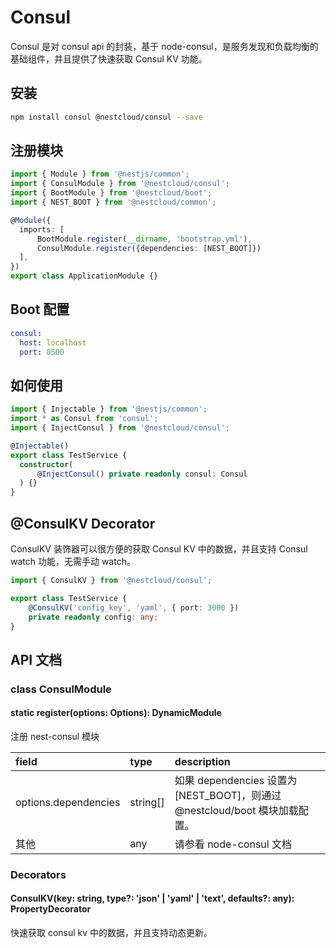 # Consul

Consul 是对 consul api 的封装，基于 node-consul，是服务发现和负载均衡的基础组件，并且提供了快速获取 Consul KV 功能。

## 安装

```bash
npm install consul @nestcloud/consul --save
```

## 注册模块

```typescript
import { Module } from '@nestjs/common';
import { ConsulModule } from '@nestcloud/consul';
import { BootModule } from '@nestcloud/boot';
import { NEST_BOOT } from '@nestcloud/common';

@Module({
  imports: [
      BootModule.register(__dirname, 'bootstrap.yml'),
      ConsulModule.register({dependencies: [NEST_BOOT]})
  ],
})
export class ApplicationModule {}
```

## Boot 配置

```yaml
consul:
  host: localhost
  port: 8500
```

## 如何使用

```typescript
import { Injectable } from '@nestjs/common';
import * as Consul from 'consul';
import { InjectConsul } from '@nestcloud/consul';

@Injectable()
export class TestService {
  constructor(
      @InjectConsul() private readonly consul: Consul
  ) {}
}
```

## @ConsulKV Decorator

ConsulKV 装饰器可以很方便的获取 Consul KV 中的数据，并且支持 Consul watch 功能，无需手动 watch。

```typescript
import { ConsulKV } from '@nestcloud/consul';

export class TestService {
    @ConsulKV('config_key', 'yaml', { port: 3000 })
    private readonly config: any;
}
```

## API 文档

### class ConsulModule

#### static register\(options: Options\): DynamicModule

注册 nest-consul 模块

| field | type | description |
| :--- | :--- | :--- |
| options.dependencies | string\[\] | 如果 dependencies 设置为 \[NEST\_BOOT\]，则通过 @nestcloud/boot 模块加载配置。 |
| 其他 | any | 请参看 node-consul 文档 |

### Decorators

#### ConsulKV\(key: string, type?: 'json' \| 'yaml' \| 'text', defaults?: any\): PropertyDecorator

快速获取 consul kv 中的数据，并且支持动态更新。

